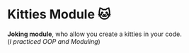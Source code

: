 # Kitties Module 🐱
**Joking module**, who allow you create a kitties in your code.
</br>
(_I practiced OOP and Moduling_)
